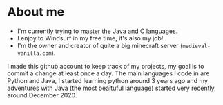 # About me

- I'm currently trying to master the Java and C languages.
- I enjoy to Windsurf in my free time, it's also my job!
- I'm the owner and creator of quite a big minecraft server (`medieval-vanilla.com`).

I made this github account to keep track of my projects, my goal is to commit a change at least once a day. The main languages I code in are Python and Java, I started learning python around 3 years ago and my adventures with Java (the most beaituful language) started very recently, around December 2020.
